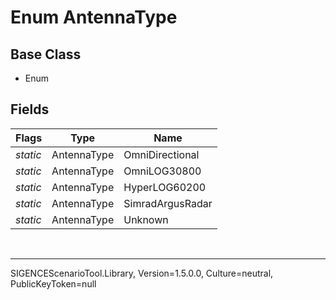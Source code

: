 # Enum AntennaType
## Base Class
- Enum
## Fields
Flags|Type|Name
-|-|-
*static*|AntennaType|OmniDirectional
*static*|AntennaType|OmniLOG30800
*static*|AntennaType|HyperLOG60200
*static*|AntennaType|SimradArgusRadar
*static*|AntennaType|Unknown

<br /><hr />
SIGENCEScenarioTool.Library, Version=1.5.0.0, Culture=neutral, PublicKeyToken=null
